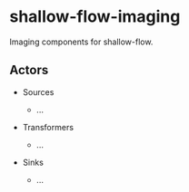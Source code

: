 # shallow-flow-imaging
Imaging components for shallow-flow.

## Actors

* Sources

  * ...
    
* Transformers

  * ...

    
* Sinks

  * ...

